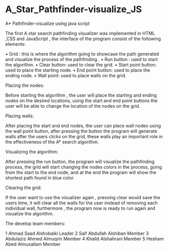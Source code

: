 # A_Star_Pathfinder-visualize_JS
A*  Pathfinder-visualize using java script

The first A star search pathfinding visualizer was implemented in HTML ,CSS and JavaScript ,
the interface of the program consist of the following elements:

•	Grid : this is where the algorithm going to showcase the path generated and visualize the process of the pathfinding .
•	Run button : used to start the algorithm.
•	Clear button: used to clear the grid.
•	Start point button: used to place the starting node.
•	End point button: used to place the ending node.
•	Wall point: used to place walls on the grid.

 Placing the nodes:
 
 Before starting the algorithm , the user will place the starting and ending nodes on the desired locations,
 using the start and end point buttons the user will be able to change the location of the nodes on the grid.

Placing walls:

After placing the start and end nodes, the user can place wall nodes using the wall point button,
after pressing the button the program will generate walls after the users clicks on the grid,
these walls play an important role in the effectiveness of the A* search algorithm.

Visualizing the algorithm:

After pressing the run button, the program will visualize the  pathfinding process, the grid will start changing the nodes colors in the process,
going from the start to the end node, and at the end the program will show the shortest path found in blue color.

Clearing the grid:

If the user want to use the visualizer again , pressing clear would save the users time,
it will clear all the walls for the user instead of removing each individual wall,
furthermore , the program now is ready to run again and visualize the algorithm.

The develop team members:

1	Ahmad Saad Alshobaiki		Leader
2	Saif Abdullah Alshiban		Member
3	Abdulaziz Ahmed Almuqrin		Member
4	Khalid Alshahrani		Member
5	Hesham Abed Almusallam	Member
